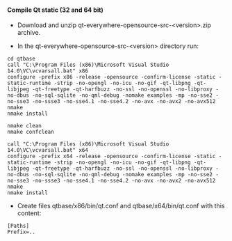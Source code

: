 #### Compile Qt static (32 and 64 bit)

- Download and unzip qt-everywhere-opensource-src-\<version\>.zip archive.

- In the  qt-everywhere-opensource-src-\<version\> directory run:

```
cd qtbase
call "C:\Program Files (x86)\Microsoft Visual Studio 14.0\VC\vcvarsall.bat" x86
configure -prefix x86 -release -opensource -confirm-license -static -static-runtime -strip -no-opengl -no-icu -no-gif -qt-libpng -qt-libjpeg -qt-freetype -qt-harfbuzz -no-ssl -no-openssl -no-libproxy -no-dbus -no-sql-sqlite -no-qml-debug -nomake examples -mp -no-sse2 -no-sse3 -no-ssse3 -no-sse4.1 -no-sse4.2 -no-avx -no-avx2 -no-avx512
nmake
nmake install

nmake clean
nmake confclean

call "C:\Program Files (x86)\Microsoft Visual Studio 14.0\VC\vcvarsall.bat" x64
configure -prefix x64 -release -opensource -confirm-license -static -static-runtime -strip -no-opengl -no-icu -no-gif -qt-libpng -qt-libjpeg -qt-freetype -qt-harfbuzz -no-ssl -no-openssl -no-libproxy -no-dbus -no-sql-sqlite -no-qml-debug -nomake examples -mp -no-sse2 -no-sse3 -no-ssse3 -no-sse4.1 -no-sse4.2 -no-avx -no-avx2 -no-avx512
nmake
nmake install
```

- Create files qtbase/x86/bin/qt.conf and qtbase/x64/bin/qt.conf with this content:
```
[Paths]
Prefix=..
```
